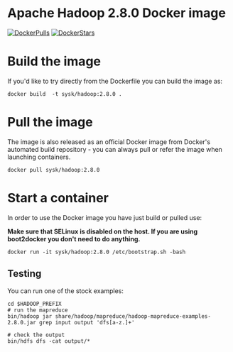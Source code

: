 # Apache Hadoop 2.8.0 Docker image

[![DockerPulls](https://img.shields.io/docker/pulls/sysk/hadoop.svg)](https://hub.docker.com/r/sysk/hadoop/)
[![DockerStars](https://img.shields.io/docker/stars/sysk/hadoop.svg)](https://hub.docker.com/r/sysk/hadoop/)

# Build the image

If you'd like to try directly from the Dockerfile you can build the image as:

```
docker build  -t sysk/hadoop:2.8.0 .
```
# Pull the image

The image is also released as an official Docker image from Docker's automated build repository - you can always pull or refer the image when launching containers.

```
docker pull sysk/hadoop:2.8.0
```

# Start a container

In order to use the Docker image you have just build or pulled use:

**Make sure that SELinux is disabled on the host. If you are using boot2docker you don't need to do anything.**

```
docker run -it sysk/hadoop:2.8.0 /etc/bootstrap.sh -bash
```

## Testing

You can run one of the stock examples:

```
cd $HADOOP_PREFIX
# run the mapreduce
bin/hadoop jar share/hadoop/mapreduce/hadoop-mapreduce-examples-2.8.0.jar grep input output 'dfs[a-z.]+'

# check the output
bin/hdfs dfs -cat output/*
```
